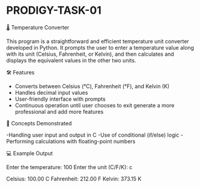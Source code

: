 # PRODIGY-TASK-01

🌡️ Temperature Converter

This program is a straightforward and efficient temperature unit converter developed in Python. It prompts the user to enter a temperature value along with its unit (Celsius, Fahrenheit, or Kelvin), and then calculates and displays the equivalent values in the other two units.

🛠️  Features

- Converts between Celsius (°C), Fahrenheit (°F), and Kelvin (K)
- Handles decimal input values
- User-friendly interface with prompts
- Continuous operation until user chooses to exit generate a more professional and add more features

🧠 Concepts Demonstrated

-Handling user input and output in C
-Use of conditional (if/else) logic
-Performing calculations with floating-point numbers

💻 Example Output

Enter the temperature: 100
Enter the unit (C/F/K): c

Celsius: 100.00 C
Fahrenheit: 212.00 F
Kelvin: 373.15 K

